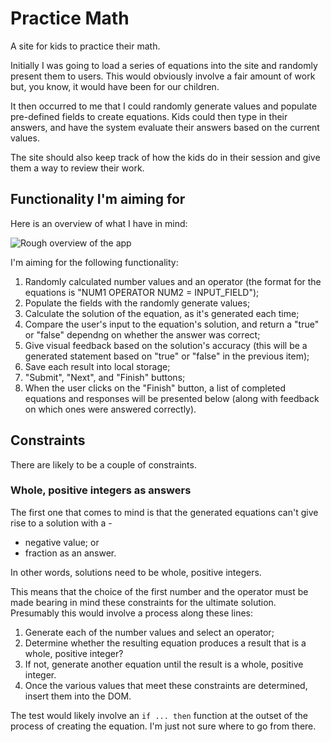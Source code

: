 # Practice Math

A site for kids to practice their math.

Initially I was going to load a series of equations into the site and randomly present them to users. This would obviously involve a fair amount of work but, you know, it would have been for our children.

It then occurred to me that I could randomly generate values and populate pre-defined fields to create equations. Kids could then type in their answers, and have the system evaluate their answers based on the current values.

The site should also keep track of how the kids do in their session and give them a way to review their work.

## Functionality I'm aiming for

Here is an overview of what I have in mind:

![Rough overview of the app](https://github.com/pauljacobson/practice-math/blob/master/app/assets/images/pm_overview.png)

I'm aiming for the following functionality:

1. Randomly calculated number values and an operator (the format for the equations is "NUM1 OPERATOR NUM2 = INPUT_FIELD");
2. Populate the fields with the randomly generate values;
3. Calculate the solution of the equation, as it's generated each time;
4. Compare the user's input to the equation's solution, and return a "true" or "false" dependng on whether the answer was correct;
5. Give visual feedback based on the solution's accuracy (this will be a generated statement based on "true" or "false" in the previous item);
6. Save each result into local storage;
7. "Submit", "Next", and "Finish" buttons;
8. When the user clicks on the "Finish" button, a list of completed equations and responses will be presented below (along with feedback on which ones were answered correctly).

## Constraints

There are likely to be a couple of constraints. 

### Whole, positive integers as answers

The first one that comes to mind is that the generated equations can't give rise to a solution with a - 

* negative value; or
* fraction as an answer.

In other words, solutions need to be whole, positive integers.

This means that the choice of the first number and the operator must be made bearing in mind these constraints for the ultimate solution. Presumably this would involve a process along these lines:

1. Generate each of the number values and select an operator;
2. Determine whether the resulting equation produces a result that is a whole, positive integer?
3. If not, generate another equation until the result is a whole, positive integer.
4. Once the various values that meet these constraints are determined, insert them into the DOM.

The test would likely involve an `if ... then` function at the outset of the process of creating the equation. I'm just not sure where to go from there.
